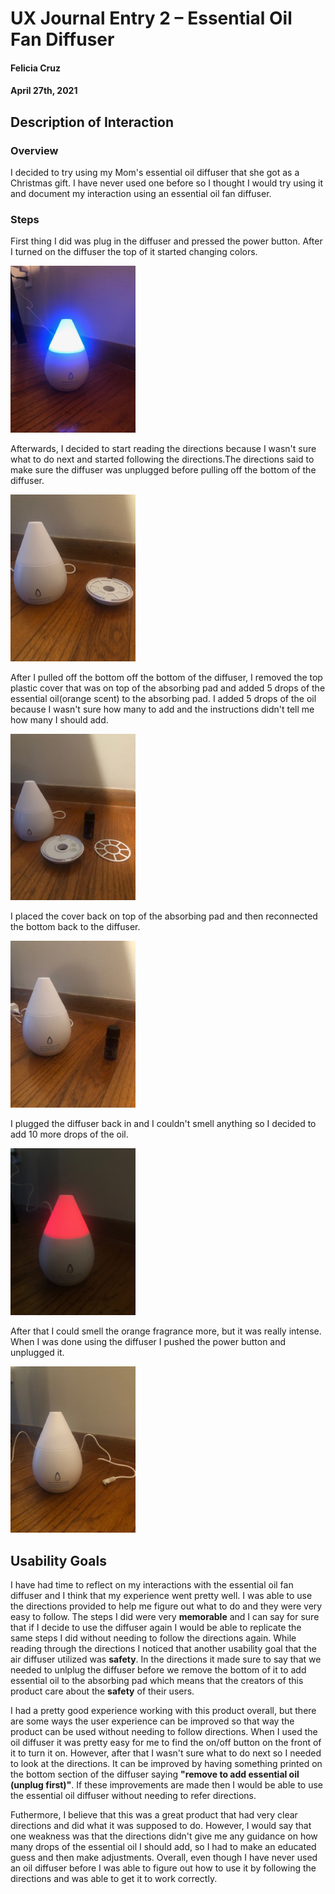 # UX Journal Entry 2 – Essential Oil Fan Diffuser

#### Felicia Cruz 
#### April 27th, 2021


## Description of Interaction

### Overview
I decided to try using my Mom's essential oil diffuser that she got as a Christmas gift. I have never used one before so I thought I would try using it and document my interaction 
using an essential oil fan diffuser.

### Steps
First thing I did was plug in the diffuser and pressed the power button. After I turned on the diffuser the top of it started changing colors.

<img src="step1_entry2.jpg" width="200">

Afterwards, I decided to start reading the directions because I wasn't sure what to do next and started following the directions.The directions said to make sure the diffuser was unplugged before pulling off the bottom of the diffuser.

<img src="step2_entry2.jpg" width="200">

After I pulled off the bottom off the bottom of the diffuser, I removed the top plastic cover that was on top of the absorbing pad and added 5 drops of the essential oil(orange
scent) to the absorbing pad. I added 5 drops of the oil because I wasn't sure how many to add and the instructions didn't tell me how many I should add.

<img src="step3_entry2.jpg" width="200">

I placed the cover back on top of the absorbing pad and then reconnected the bottom back to the diffuser.

<img src="step4_entry2.jpg" width="200">

I plugged the diffuser back in and I couldn't smell anything so I decided to add 10 more drops of the oil.

<img src="step5_entry2.jpg" width="200">

After that I could smell the orange fragrance more, but it was really intense. When I was done using the diffuser I pushed the power button and unplugged it.

<img src="step6_entry2.jpg" width="200">


## Usability Goals

I have had time to reflect on my interactions with the essential oil fan diffuser and I think that my experience went pretty well. I was able to use the directions
provided to help me figure out what to do and they were very easy to follow. The steps I did were very **memorable** and I can say for sure that if I decide to use the diffuser again I would be able to replicate the same steps I did without needing to follow the directions again. While reading through the directions I noticed that another usability goal that the air diffuser utilized was **safety**. In the directions it made sure to say that we needed to unlplug the diffuser before we remove the bottom of it to add essential oil to the absorbing pad which means that the creators of this product care about the **safety** of their users.

I had a pretty good experience working with this product overall, but there are some ways the user experience can be improved so that way the product can be used without needing to follow directions. When I used the oil diffuser it was pretty easy for me to find the on/off button on the front of it to turn it on. However, after that I wasn't sure what to do next so I needed to look at the directions. It can be improved by having something printed on the bottom section of the diffuser saying **"remove to add essential oil (unplug first)"**. If these improvements are made then I would be able to use the essential oil diffuser without needing to refer directions.

Futhermore, I believe that this was a great product that had very clear directions and did what it was supposed to do. However, I would say that one weakness was that the directions didn't give me any guidance on how many drops of the essential oil I should add, so I had to make an educated guess and then make adjustments. Overall, even though I have never used an oil diffuser before I was able to figure out how to use it by following the directions and was able to get it to work correctly.
